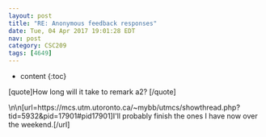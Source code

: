 ```yaml
---
layout: post
title: "RE: Anonymous feedback responses"
date: Tue, 04 Apr 2017 19:01:28 EDT
nav: post
category: CSC209
tags: [4649]
---
```


* content
{:toc}

[quote]How long will it take to remark a2? [/quote]
<!-- more -->
<p>\n\n[url=https://mcs.utm.utoronto.ca/~mybb/utmcs/showthread.php?tid=5932&pid=17901#pid17901]I'll probably finish the ones I have now over the weekend.[/url]</p>
